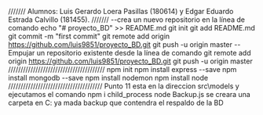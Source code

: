 ///////
  Alumnos: Luis Gerardo Loera Pasillas (180614) y Edgar Eduardo Estrada Calvillo (181455).
///////
--crea un nuevo repositorio en la línea de comando
echo "# proyecto_BD" >> README.md 
git init 
git add README.md 
git commit -m "first commit" 
git remote add origin https://github.com/luis9851/proyecto_BD.git
git push -u origin master
--Empujar un repositorio existente desde la línea de comando
git remote add origin https://github.com/luis9851/proyecto_BD.git
git push -u origin master
///////////////////////////////////////
npm init
npm install express --save
npm install mongodb --save
npm install nodemon
npm install node
//////////////////////////////////////
Punto 11
esta en la direccion src\models y ejecutamos el comando
npm i child_process 
node Backup.js 
se creara una carpeta en C: ya mada backup que contendra el respaldo de la BD
